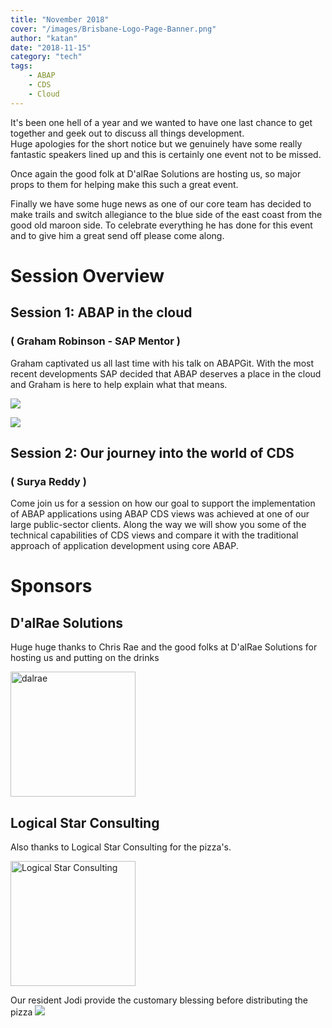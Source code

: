 ```yaml
---
title: "November 2018"
cover: "/images/Brisbane-Logo-Page-Banner.png"
author: "katan"
date: "2018-11-15"
category: "tech"
tags:
    - ABAP
    - CDS
    - Cloud
---
```

It's been one hell of a year and we wanted to have one last chance to get together and geek out to discuss all things development.  
Huge apologies for the short notice but we genuinely have some really fantastic speakers lined up and this is certainly one event not to 
be missed.  

Once again the good folk at D'alRae Solutions are hosting us, so major props to them for helping make this such a great event.   

Finally we have some huge news as one of our core team has decided to make trails and switch allegiance to the blue side of the east coast 
from the good old maroon side.  To celebrate everything he has done for this event and to give him a great send off please come along.  
# Session Overview

## Session 1: ABAP in the cloud 
### ( Graham Robinson - SAP Mentor )
Graham captivated us all last time with his talk on ABAPGit.  With the most recent developments SAP decided that ABAP deserves a place in the cloud and Graham is here to help explain what that means.  

![](/images/robbo_abap_in_the_cloud.jpg)

![](/images/chris_and_james.jpg)


## Session 2: Our journey into the world of CDS
### ( Surya Reddy )
Come join us for a session on how our goal to support the implementation of ABAP applications using ABAP CDS views was achieved at one of our large public-sector clients. Along the way we will show you some of the technical capabilities of CDS views and compare it with the traditional approach of application development using core ABAP.

# Sponsors

## D'alRae Solutions
Huge huge thanks to Chris Rae and the good folks at D'alRae Solutions for hosting us and putting on the drinks 

<img src="/images/sponsor logos/dalrae logo.png" alt="dalrae" width="200"/>

## Logical Star Consulting
Also thanks to Logical Star Consulting for the pizza's.

<img src="/images/sponsor logos/Logical Star Consulting Logo.png" alt="Logical Star Consulting" width="200"/>

Our resident Jodi provide the customary blessing before distributing the pizza
![](/images/jodi_pizza.jpg_large.jpg)